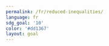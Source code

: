 ```yaml
---
permalink: /fr/reduced-inequalities/
language: fr
sdg_goal: '10'
color: '#dd1367'
layout: goal
---
```


